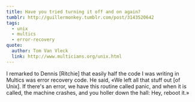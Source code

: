 ```yaml
---
title: Have you tried turning it off and on again?
tumblr: http://guillermonkey.tumblr.com/post/3143520642
tags:
  - unix
  - multics
  - error-recovery
quote:
  author: Tom Van Vleck
  link: http://www.multicians.org/unix.html
---
```


I remarked to Dennis [Ritchie] that easily half the code I was writing in Multics was error recovery code. He said, «We left all that stuff out [of Unix]. If there's an error, we have this routine called panic, and when it is called, the machine crashes, and you holler down the hall: Hey, reboot it.»
